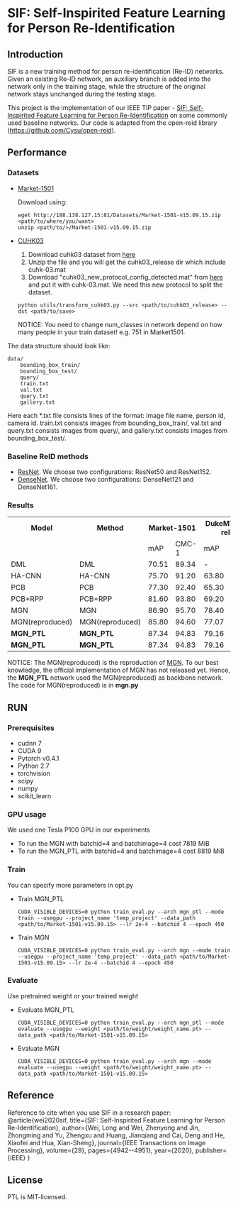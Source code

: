 # SIF: Self-Inspirited Feature Learning for Person Re-Identification
## Introduction

SIF is a new training method for person re-identification (Re-ID) networks. Given an existing Re-ID network, an auxiliary branch is added into the network only in the training stage, while the structure of the original network stays unchanged during the testing stage. 

This project is the implementation of our IEEE TIP paper - [SIF: Self-Inspirited Feature Learning for Person Re-Identification](https://ieeexplore.ieee.org/document/9024230) on some commonly used baseline networks. Our code is adapted from the open-reid library (https://github.com/Cysu/open-reid).


## Performance

### Datasets
* [Market-1501](http://www.liangzheng.com.cn/Project/project_reid.html)
  
    Download using: 
        
      wget http://188.138.127.15:81/Datasets/Market-1501-v15.09.15.zip <path/to/where/you/want>
      unzip <path/to/>/Market-1501-v15.09.15.zip
  
* [CUHK03](http://www.ee.cuhk.edu.hk/~xgwang/CUHK_identification.html)

  1. Download cuhk03 dataset from [here](http://www.ee.cuhk.edu.hk/~xgwang/CUHK_identification.html)
  2. Unzip the file and you will get the cuhk03_release dir which include cuhk-03.mat
  3. Download "cuhk03_new_protocol_config_detected.mat" from [here](https://github.com/zhunzhong07/person-re-ranking/tree/master/evaluation/data/CUHK03) and put it with cuhk-03.mat. We need this new protocol to split the dataset.
  ```
  python utils/transform_cuhk03.py --src <path/to/cuhk03_release> --dst <path/to/save>
  ```
  NOTICE: You need to change num_classes in network depend on how many people in your train dataset! e.g. 751 in Market1501.

The data structure should look like:
    
  ```
  data/
      bounding_box_train/
      bounding_box_test/
      query/
      train.txt   
      val.txt
      query.txt
      gallery.txt
  ```
  Here each *.txt file consists lines of the format: image file name, person id, camera id.
  train.txt consists images from bounding_box_train/, val.txt and query.txt consists images from query/, and gallery.txt consists images from bounding_box_test/.
  
        
### Baseline ReID methods

+ [ResNet](https://arxiv.org/abs/1512.03385). We choose two configurations: ResNet50 and ResNet152.
+ [DenseNet](https://arxiv.org/abs/1608.06993). We choose two configurations: DenseNet121 and DenseNet161.
### Results

<table>
  <tr>
    <th>Model</th> 
    <th>Method</th>
    <th colspan="2">Market-1501</th>
    <th colspan="2">DukeMTMC-reID</th>
    <th colspan="2">CUHK03(Detected)</th>
    <th colspan="2">CUHK03(Labelled)</th>
  </tr>
  <tr>
    <td></td>
    <td></td>
    <td>mAP</td>
    <td>CMC-1</td>
    <td>mAP</td>
    <td>CMC-1</td>
    <td>mAP</td>
    <td>CMC-1</td>
    <td>mAP</td>
    <td>CMC-1</td>
  </tr>
  <tr>
    <td>DML</td>
    <td>DML</td>
    <td>70.51</td>
    <td>89.34</td>
    <td>-</td>
    <td>-</td>
    <td>-</td>
    <td>-</td>
    <td>-</td>
    <td>-</td>
  </tr>
  <tr>
    <td>HA-CNN</td>
    <td>HA-CNN</td>
    <td>75.70</td>
    <td>91.20</td>
    <td>63.80</td>
    <td>80.50</td>
    <td>38.60</td>
    <td>41.70</td>
    <td>41.00</td>
    <td>44.40</td>
  </tr>
  <tr>
    <td>PCB</td>
    <td>PCB</td>
    <td>77.30</td>
    <td>92.40</td>
    <td>65.30</td>
    <td>81.90</td>
    <td>54.20</td>
    <td>61.30</td>
    <td>-</td>
    <td>-</td>
  </tr>
  <tr>
    <td>PCB+RPP</td>
    <td>PCB+RPP</td>
    <td>81.60</td>
    <td>93.80</td>
    <td>69.20</td>
    <td>83.30</td>
    <td>57.50</td>
    <td>63.70</td>
    <td>-</td>
    <td>-</td>
  </tr>
  <tr>
    <td>MGN</td>
    <td>MGN</td>
    <td>86.90</td>
    <td>95.70</td>
    <td>78.40</td>
    <td>88.70</td>
    <td>66.00</td>
    <td>66.80</td>
    <td>67.40</td>
    <td>68.00</td>
  </tr>
  <tr>
    <td>MGN(reproduced)</td>
    <td>MGN(reproduced)</td>
    <td>85.80</td>
    <td>94.60</td>
    <td>77.07</td>
    <td>87.70</td>
    <td>69.41</td>
    <td>71.64</td>
    <td>72.96</td>
    <td>74.07</td>
  </tr>
  <tr>
    <td><b>MGN_PTL</b></td>
    <td><b>MGN_PTL</b></td>
    <td>87.34</td>
    <td>94.83</td>
    <td>79.16</td>
    <td>89.36</td>
    <td>74.22</td>
    <td>76.14</td>
    <td>77.31</td>
    <td>79.79</td>
  </tr>
  <tr>
    <td><b>MGN_PTL</b></td>
    <td><b>MGN_PTL</b></td>
    <td>87.34</td>
    <td>94.83</td>
    <td>79.16</td>
    <td>89.36</td>
    <td>74.22</td>
    <td>76.14</td>
    <td>77.31</td>
    <td>79.79</td>
  </tr>
</table>



NOTICE: The MGN(reproduced) is the reproduction of [MGN](https://arxiv.org/pdf/1804.01438.pdf). To our best knowledge, the official implementation of MGN has not released yet. Hence, the **MGN_PTL**
network used the MGN(reproduced) as backbone network. The code for MGN(reproduced) is in **mgn.py** 

## RUN
### Prerequisites

+ cudnn 7
+ CUDA 9
+ Pytorch v0.4.1
+ Python 2.7
+ torchvision
+ scipy
+ numpy
+ scikit_learn

### GPU usage

We used one Tesla P100 GPU in our experiments
* To run the MGN with batchid=4 and batchimage=4 cost 7819 MiB
* To run the MGN_PTL with batchid=4 and batchimage=4 cost 8819 MiB

### Train
You can specify more parameters in opt.py

* Train MGN_PTL
  ```
  CUDA_VISIBLE_DEVICES=0 python train_eval.py --arch mgn_ptl --mode train --usegpu --project_name 'temp_project' --data_path <path/to/Market-1501-v15.09.15> --lr 2e-4 --batchid 4 --epoch 450
  ```
* Train MGN
  ```
  CUDA_VISIBLE_DEVICES=0 python train_eval.py --arch mgn --mode train --usegpu --project_name 'temp_project' --data_path <path/to/Market-1501-v15.09.15> --lr 2e-4 --batchid 4 --epoch 450
  ```

### Evaluate
Use pretrained weight or your trained weight

* Evaluate MGN_PTL
  ```
  CUDA_VISIBLE_DEVICES=0 python train_eval.py --arch mgn_ptl --mode evaluate --usegpu --weight <path/to/weight/weight_name.pt> --data_path <path/to/Market-1501-v15.09.15>
   ```
* Evaluate MGN
  ```
  CUDA_VISIBLE_DEVICES=0 python train_eval.py --arch mgn --mode evaluate --usegpu --weight <path/to/weight/weight_name.pt> --data_path <path/to/Market-1501-v15.09.15>
   ```
   
## Reference

Reference to cite when you use SIF in a research paper:
	@article{wei2020sif,
  		title={SIF: Self-Inspirited Feature Learning for Person Re-Identification},
  		author={Wei, Long and Wei, Zhenyong and Jin, Zhongming and Yu, Zhengxu and Huang, Jianqiang and Cai, Deng and He, Xiaofei and Hua, Xian-Sheng},
  		journal={IEEE Transactions on Image Processing},
  		volume={29},
  		pages={4942--4951},
  		year={2020},
  		publisher={IEEE}
	}


## License
PTL is MIT-licensed.
